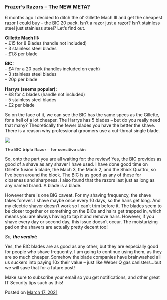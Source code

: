 
### [Frazer’s Razors – The NEW META?](https://fazthebro.com/2021/05/13/frazers-razors-the-new-meta/)

6 months ago I decided to ditch the ol’ Gillette Mach III and get the cheapest razor I could buy – the BIC 20 pack. Isn’t a razor just a razor? Isn’t stainless steel just stainless steel? Let’s find out.  
  
**Gillette Mach III:**  
– £15 for 8 Blades (handle not included)  
– 3 stainless steel blades  
– £1.8 per blade

**BIC:**  
– £4 for a 20 pack (handles included on each)  
– 3 stainless steel blades  
– 20p per blade  
  
**Harrys (seems popular):**  
– £8 for 4 blades (handle not included)  
– 5 stainless steel blades  
– £2 per blade

So on the face of it, we can see the BIC has the same specs as the Gillette, for a hell of a lot cheaper. The Harrys has 5 blades – but do you really need that many? Theoretically the fewer blades you have the better the shave. There is a reason why professional groomers use a cut-throat single blade.

![](https://fazthebro.com/wp-content/uploads/2021/05/2021-05-13-11_02_08-Start.png)

The BIC triple Razor – for sensitive skin

So, onto the part you are all waiting for: the review! Yes, the BIC provides as good of a shave as any shaver I have used. I have done good time on Gillette fusion 5 blade, the Mach 3, the Mach 2, and the Shick Quattro, so I’ve been around the block. The BIC is as good as any of these for closeness and sharpness. I also found that the razors last just as long as any named brand. A blade is a blade.

However there is one BIG caveat. For my shaving frequency, the shave takes forever. I shave maybe once every 10 days, so the hairs get long. And my electric shaver doesn’t work so I can’t trim before it. The blades seem to be closer together or something on the BICs and hairs get trapped in, which means you are always having to tap it and remove hairs. However, if you shave every day or second day, this issue doesn’t occur. The moisturizing pad on the shavers are actually pretty decent too!

_So, **the verdict:**_

Yes, the BIC blades are as good as any other, but they are especially good for people who shave frequently. I am going to continue using them, as they are so much cheaper. Somehow the blade companies have brainwashed all us suckers into paying 10x their value – just like Weber Q gas canisters…but we will save that for a future post!

Make sure to subscribe your email so you get notifications, and other great IT Security tips such as this!

Posted on [March 17, 2021](https://fazthebro.com/2021/03/17/ftbs-miq-day-1-4-settling-in/)
